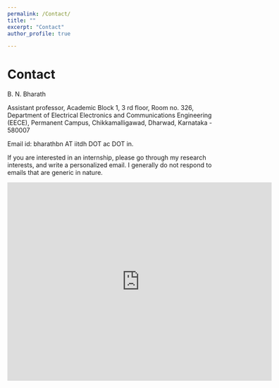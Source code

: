 ```yaml
---
permalink: /Contact/
title: ""
excerpt: "Contact"
author_profile: true

---
```


# Contact

B. N. Bharath 

Assistant professor, 
Academic Block 1, 3 rd floor, Room no. 326,
Department of Electrical Electronics and Communications Engineering (EECE),
Permanent Campus,
Chikkamalligawad, Dharwad,
Karnataka - 580007

Email id: bharathbn AT iitdh DOT ac DOT in.

If you are interested in an internship, please go through my research interests, and write a personalized email. I generally do not respond to emails that are generic in nature. 

<iframe src="https://www.google.com/maps/embed?pb=!1m18!1m12!1m3!1d3844.359492768464!2d74.92343857386146!3d15.518847353939437!2m3!1f0!2f0!3f0!3m2!1i1024!2i768!4f13.1!3m3!1m2!1s0x3bbf3374630048df%3A0xce8a50f437a61c46!2sIndian%20Institute%20Of%20Technology%20Dharwad!5e0!3m2!1sen!2sin!4v1687156240676!5m2!1sen!2sin" width="600" height="450" style="border:0;" allowfullscreen="" loading="lazy" referrerpolicy="no-referrer-when-downgrade"></iframe>
